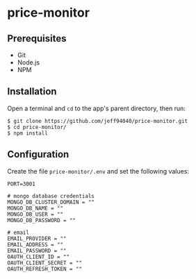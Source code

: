 # price-monitor

## Prerequisites

* Git
* Node.js
* NPM

## Installation
Open a terminal and ```cd``` to the app's parent directory, then run:

```
$ git clone https://github.com/jeff94040/price-monitor.git
$ cd price-monitor/
$ npm install
```

## Configuration

Create the file ```price-monitor/.env``` and set the following values:

```
PORT=3001

# mongo database credentials
MONGO_DB_CLUSTER_DOMAIN = ""
MONGO_DB_NAME = ""
MONGO_DB_USER = ""
MONGO_DB_PASSWORD = ""

# email
EMAIL_PROVIDER = ""
EMAIL_ADDRESS = ""
EMAIL_PASSWORD = ""
OAUTH_CLIENT_ID = ""
OAUTH_CLIENT_SECRET = ""
OAUTH_REFRESH_TOKEN = ""